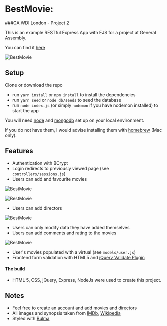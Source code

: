 # BestMovie:
###GA WDI London - Project 2

This is an example RESTful Express App with EJS for a project at General Assembly.

You can find it [here](https://bestmovies88.herokuapp.com/)

![BestMovie](https://user-images.githubusercontent.com/20437891/30335930-7f07ee42-97db-11e7-8466-51855bbca997.png)

## Setup

Clone or download the repo

- run `yarn install` or `npm install` to install the dependencies
- run `yarn seed` or `node db/seeds` to seed the database
- run `node index.js` (or simply `nodemon` if you have nodemon installed) to start the app

You will need [node](https://nodejs.org/) and [mongodb](https://www.mongodb.com/) set up on your local environment.

If you do not have them, I would advise installing them with [homebrew](https://brew.sh/) (Mac only).

## Features

- Authentication with BCrypt
- Login redirects to previously viewed page (see `controllers/sessions.js`)
- Users can add and favourite movies

![BestMovie](https://user-images.githubusercontent.com/20437891/30336323-bf94103e-97dc-11e7-8989-b98c4142b4b3.png)

![BestMovie](https://user-images.githubusercontent.com/20437891/30336425-132ce3ba-97dd-11e7-8128-b61044a67d44.png)

- Users can add directors

![BestMovie](https://user-images.githubusercontent.com/20437891/30336371-e52ee2a6-97dc-11e7-8470-5a93f61a5da7.png)

- Users can only modify data they have added themselves
- Users can add comments and rating to the movies

![BestMovie](https://user-images.githubusercontent.com/20437891/30336479-2fc40e2c-97dd-11e7-8970-d3c9acc4cc4c.png)

- User's movies populated with a virtual (see `models/user.js`)
- Frontend form validation with HTML5 and [jQuery Validate Plugin](https://jqueryvalidation.org/)

#### The build

* HTML 5, CSS, jQuery, Express, NodeJs were used to create this project. 
 
## Notes

- Feel free to create an account and add movies and directors
- All images and synopsis taken from [IMDb](http://www.imdb.com/?ref_=nv_home), [Wikipedia](https://en.wikipedia.org/wiki/Main_Page)
- Styled with [Bulma](http://bulma.io/)
